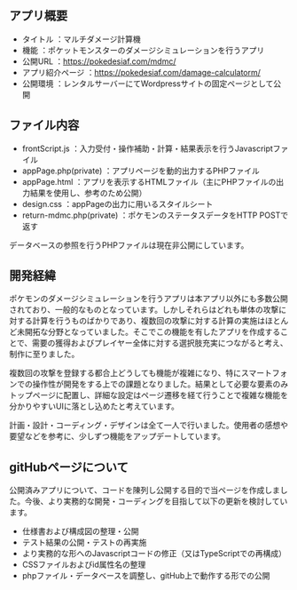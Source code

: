 ## アプリ概要
* タイトル ：マルチダメージ計算機
* 機能 ：ポケットモンスターのダメージシミュレーションを行うアプリ
* 公開URL ：https://pokedesiaf.com/mdmc/
* アプリ紹介ページ ：https://pokedesiaf.com/damage-calculatorm/ 
* 公開環境 ：レンタルサーバーにてWordpressサイトの固定ページとして公開

## ファイル内容
* frontScript.js ：入力受付・操作補助・計算・結果表示を行うJavascriptファイル
* appPage.php(private) ：アプリページを動的出力するPHPファイル
* appPage.html ：アプリを表示するHTMLファイル（主にPHPファイルの出力結果を使用し、参考のため公開）
* design.css ：appPageの出力に用いるスタイルシート
* return-mdmc.php(private) ：ポケモンのステータスデータをHTTP POSTで返す

データベースの参照を行うPHPファイルは現在非公開にしています。

## 開発経緯
ポケモンのダメージシミュレーションを行うアプリは本アプリ以外にも多数公開されており、一般的なものとなっています。しかしそれらはどれも単体の攻撃に対する計算を行うものばかりであり、複数回の攻撃に対する計算の実施はほとんど未開拓な分野となっていました。そこでこの機能を有したアプリを作成することで、需要の獲得およびプレイヤー全体に対する選択肢充実につながると考え、制作に至りました。  

複数回の攻撃を登録する都合上どうしても機能が複雑になり、特にスマートフォンでの操作性が開発をする上での課題となりました。結果として必要な要素のみトップページに配置し、詳細な設定はページ遷移を経て行うことで複雑な機能を分かりやすいUIに落とし込めたと考えています。  

計画・設計・コーディング・デザインは全て一人で行いました。使用者の感想や要望などを参考に、少しずつ機能をアップデートしています。

## gitHubページについて
公開済みアプリについて、コードを陳列し公開する目的で当ページを作成しました。今後、より実務的な開発・コーディングを目指して以下の更新を検討しています。
* 仕様書および構成図の整理・公開
* テスト結果の公開・テストの再実施
* より実務的な形へのJavascriptコードの修正（又はTypeScriptでの再構成）
* CSSファイルおよびid属性名の整理
* phpファイル・データベースを調整し、gitHub上で動作する形での公開
